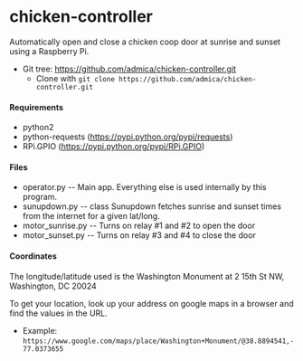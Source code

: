 # chicken-controller
Automatically open and close a chicken coop door at sunrise and sunset using a Raspberry Pi.

 * Git tree:  https://github.com/admica/chicken-controller.git
    * Clone with `git clone https://github.com/admica/chicken-controller.git`

#### Requirements
* python2
* python-requests (https://pypi.python.org/pypi/requests)
* RPi.GPIO (https://pypi.python.org/pypi/RPi.GPIO)

#### Files
- operator.py -- Main app. Everything else is used internally by this program.
- sunupdown.py -- class Sunupdown fetches sunrise and sunset times from the internet for a given lat/long.
- motor_sunrise.py -- Turns on relay #1 and #2 to open the door
- motor_sunset.py -- Turns on relay #3 and #4 to close the door

#### Coordinates
The longitude/latitude used is the Washington Monument at 2 15th St NW, Washington, DC 20024

To get your location, look up your address on google maps in a browser and find the values in the URL.
* Example:
`https://www.google.com/maps/place/Washington+Monument/@38.8894541,-77.0373655`

